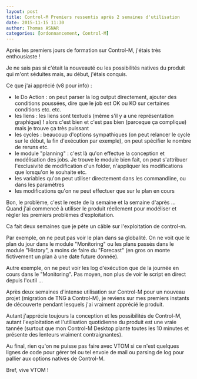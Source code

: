 ```yaml
---
layout: post
title: Control-M Premiers ressentis après 2 semaines d'utilisation
date: 2015-11-15 11:30
author: Thomas ASNAR
categories: [ordonnancement, Control-M]
---
```

Après les premiers jours de formation sur Control-M, j'étais très enthousiaste !

Je ne sais pas si c'était la nouveauté ou les possibilités natives du produit qui m'ont séduites mais, au début, j'étais conquis.

Ce que j'ai apprécié (v8 pour info) :
* le Do Action : on peut parser la log output directement, ajouter des conditions poussées, dire que le job est OK ou KO sur certaines conditions etc. etc.
* les liens : les liens sont textuels (même s'il y a une représentation graphique) ! alors c'est bien et c'est pas bien (parceque ça complique) mais je trouve ça très puissant
* les cycles : beaucoup d'options sympathiques (on peut relancer le cycle sur le début, la fin d'exécution par exemple), on peut spécifier le nombre de reruns etc.
* le module "planning" : c'est là qu'on effectue la conception et modélisation des jobs. Je trouve le module bien fait, on peut s'attribuer l'exclusivité de modification d'un folder, n'appliquer les modifications que lorsqu'on le souhaite etc.
* les variables qu'on peut utiliser directement dans les commandline, ou dans les paramètres
* les modifications qu'on ne peut effectuer que sur le plan en cours

Bon, le problème, c'est le reste de la semaine et la semaine d'après ... Quand j'ai commencé à utiliser le produit réellement pour modéliser et régler les premiers problèmes d'exploitation.

Ca fait deux semaines que je pète un câble sur l'exploitation de control-m. 

Par exemple, on ne peut pas voir le plan dans sa globalité. On ne voit que le plan du jour dans le module "Monitoring" ou les plans passés dans le module "History", a moins de faire du "Forecast" (en gros on monte fictivement un plan à une date future donnée).

Autre exemple, on ne peut voir les log d'exécution que de la journée en cours dans le "Monitoring". Pas moyen, non plus de voir le script en direct depuis l'outil ...

Après deux semaines d'intense utilisation sur Control-M pour un nouveau projet (migration de TNG à Control-M), je reviens sur mes premiers instants de découverte pendant lesquels j'ai vraiment apprécié le produit. 

Autant j'apprécie toujours la conception et les possibilités de Control-M, autant l'exploitation et l'utilisation quotidienne du produit est une vraie tannée (surtout que mon Control-M Desktop plante toutes les 10 minutes et présente des lenteurs vraiment contraignantes).

Au final, rien qu'on ne puisse pas faire avec VTOM si ce n'est quelques lignes de code pour gérer tel ou tel envoie de mail ou parsing de log pour pallier aux options natives de Control-M. 

Bref, vive VTOM !
